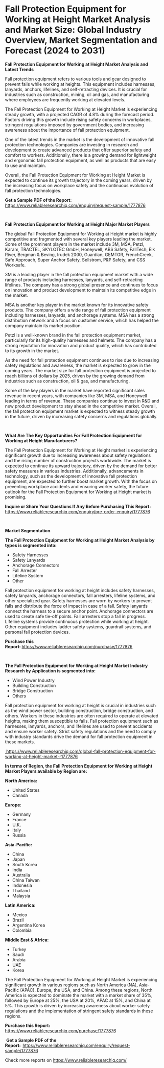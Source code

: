 <p><h1>Fall Protection Equipment for Working at Height Market Analysis and Market Size: Global Industry Overview, Market Segmentation and Forecast (2024 to 2031)</h1></p><p><strong>Fall Protection Equipment for Working at Height Market Analysis and Latest Trends</strong></p>
<p><p>Fall protection equipment refers to various tools and gear designed to prevent falls while working at heights. This equipment includes harnesses, lanyards, anchors, lifelines, and self-retracting devices. It is crucial for industries such as construction, mining, oil and gas, and manufacturing where employees are frequently working at elevated levels.</p><p>The Fall Protection Equipment for Working at Height Market is experiencing steady growth, with a projected CAGR of 4.8% during the forecast period. Factors driving this growth include rising safety concerns in workplaces, stringent regulations imposed by government bodies, and increasing awareness about the importance of fall protection equipment.</p><p>One of the latest trends in the market is the development of innovative fall protection technologies. Companies are investing in research and development to create advanced products that offer superior safety and comfort to workers. Additionally, there is a growing demand for lightweight and ergonomic fall protection equipment, as well as products that are easy to use and maintain.</p><p>Overall, the Fall Protection Equipment for Working at Height Market is expected to continue its growth trajectory in the coming years, driven by the increasing focus on workplace safety and the continuous evolution of fall protection technologies.</p></p>
<p><strong>Get a Sample PDF of the Report:&nbsp;</strong> <a href="https://www.reliableresearchiq.com/enquiry/request-sample/1777876">https://www.reliableresearchiq.com/enquiry/request-sample/1777876</a></p>
<p>&nbsp;</p>
<p><strong>Fall Protection Equipment for Working at Height Major Market Players</strong></p>
<p><p>The global Fall Protection Equipment for Working at Height market is highly competitive and fragmented with several key players leading the market. Some of the prominent players in the market include 3M, MSA, Petzl, Karam, TRACTEL, SKYLOTEC GmbH, Honeywell, ABS Safety, FallTech, Elk River, Bergman & Beving, Irudek 2000, Guardian, GEMTOR, FrenchCreek, Safe Approach, Super Anchor Safety, Sellstrom, P&P Safety, and CSS Worksafe.</p><p>3M is a leading player in the fall protection equipment market with a wide range of products including harnesses, lanyards, and self-retracting lifelines. The company has a strong global presence and continues to focus on innovation and product development to maintain its competitive edge in the market.</p><p>MSA is another key player in the market known for its innovative safety products. The company offers a wide range of fall protection equipment including harnesses, lanyards, and anchorage systems. MSA has a strong distribution network and a focus on customer service, which has helped the company maintain its market position.</p><p>Petzl is a well-known brand in the fall protection equipment market, particularly for its high-quality harnesses and helmets. The company has a strong reputation for innovation and product quality, which has contributed to its growth in the market.</p><p>As the need for fall protection equipment continues to rise due to increasing safety regulations and awareness, the market is expected to grow in the coming years. The market size for fall protection equipment is projected to reach billions of dollars by 2025, driven by the growing demand from industries such as construction, oil & gas, and manufacturing.</p><p>Some of the key players in the market have reported significant sales revenue in recent years, with companies like 3M, MSA, and Honeywell leading in terms of revenue. These companies continue to invest in R&D and new product development to stay ahead in the competitive market. Overall, the fall protection equipment market is expected to witness steady growth in the future, driven by increasing safety concerns and regulations globally.</p></p>
<p>&nbsp;</p>
<p><strong>What Are The Key Opportunities For Fall Protection Equipment for Working at Height Manufacturers?</strong></p>
<p><p>The Fall Protection Equipment for Working at Height market is experiencing significant growth due to increasing awareness about safety regulations and the rising number of construction projects worldwide. The market is expected to continue its upward trajectory, driven by the demand for better safety measures in various industries. Additionally, advancements in technology, such as the development of innovative fall protection equipment, are expected to further boost market growth. With the focus on preventing workplace accidents and ensuring worker safety, the future outlook for the Fall Protection Equipment for Working at Height market is promising.</p></p>
<p><strong>Inquire or Share Your Questions If Any Before Purchasing This Report:</strong> <a href="https://www.reliableresearchiq.com/enquiry/pre-order-enquiry/1777876">https://www.reliableresearchiq.com/enquiry/pre-order-enquiry/1777876</a></p>
<p>&nbsp;</p>
<p><strong>Market Segmentation</strong></p>
<p><strong>The Fall Protection Equipment for Working at Height Market Analysis by types is segmented into:</strong></p>
<p><ul><li>Safety Harnesses</li><li>Safety Lanyards</li><li>Anchorage Connectors</li><li>Fall Arrester</li><li>Lifeline System</li><li>Other</li></ul></p>
<p><p>Fall protection equipment for working at height includes safety harnesses, safety lanyards, anchorage connectors, fall arresters, lifeline systems, and other specialized gear. Safety harnesses are worn by workers to prevent falls and distribute the force of impact in case of a fall. Safety lanyards connect the harness to a secure anchor point. Anchorage connectors are used to create safe tie-off points. Fall arresters stop a fall in progress. Lifeline systems provide continuous protection while working at height. Other equipment includes ladder safety systems, guardrail systems, and personal fall protection devices.</p></p>
<p><strong>Purchase this Report:&nbsp;</strong><a href="https://www.reliableresearchiq.com/purchase/1777876">https://www.reliableresearchiq.com/purchase/1777876</a></p>
<p>&nbsp;</p>
<p><strong>The Fall Protection Equipment for Working at Height Market Industry Research by Application is segmented into:</strong></p>
<p><ul><li>Wind Power Industry</li><li>Building Construction</li><li>Bridge Construction</li><li>Others</li></ul></p>
<p><p>Fall protection equipment for working at height is crucial in industries such as the wind power sector, building construction, bridge construction, and others. Workers in these industries are often required to operate at elevated heights, making them susceptible to falls. Fall protection equipment such as harnesses, lanyards, anchors, and lifelines are used to prevent accidents and ensure worker safety. Strict safety regulations and the need to comply with industry standards drive the demand for fall protection equipment in these markets.</p></p>
<p><a href="https://www.reliableresearchiq.com/global-fall-protection-equipment-for-working-at-height-market-r1777876">&nbsp;https://www.reliableresearchiq.com/global-fall-protection-equipment-for-working-at-height-market-r1777876</a></p>
<p><strong>In terms of Region, the Fall Protection Equipment for Working at Height Market Players available by Region are:</strong></p>
<p>
    <p> <strong> North America: </strong>
        <ul>
            <li>United States</li>
            <li>Canada</li>
        </ul>
        </p> 
    <p> <strong> Europe: </strong>
        <ul>
            <li>Germany</li>
            <li>France</li>
            <li>U.K.</li>
            <li>Italy</li>
            <li>Russia</li>
        </ul>
        </p> 
    <p> <strong> Asia-Pacific: </strong>
        <ul>
            <li>China</li>
            <li>Japan</li>
            <li>South Korea</li>
            <li>India</li>
            <li>Australia</li>
            <li>China Taiwan</li>
            <li>Indonesia</li>
            <li>Thailand</li>
            <li>Malaysia</li>
        </ul>
        </p> 
    <p> <strong> Latin America: </strong>
        <ul>
            <li>Mexico</li>
            <li>Brazil</li>
            <li>Argentina Korea</li>
            <li>Colombia</li>
        </ul>
        </p> 
    <p> <strong> Middle East & Africa: </strong>
        <ul>
            <li>Turkey</li>
            <li>Saudi</li>
            <li>Arabia</li>
            <li>UAE</li>
            <li>Korea</li>
        </ul>
    </p>
    </p>
<p><p>The Fall Protection Equipment for Working at Height Market is experiencing significant growth in various regions such as North America (NA), Asia-Pacific (APAC), Europe, the USA, and China. Among these regions, North America is expected to dominate the market with a market share of 35%, followed by Europe at 25%, the USA at 20%, APAC at 15%, and China at 5%. This growth is driven by increasing awareness about worker safety regulations and the implementation of stringent safety standards in these regions.</p></p>
<p><strong>Purchase this Report: </strong><a href="https://www.reliableresearchiq.com/purchase/1777876">https://www.reliableresearchiq.com/purchase/1777876</a></p>
<p>&nbsp;<strong>Get a Sample PDF of the Report:&nbsp;&nbsp;</strong><a href="https://www.reliableresearchiq.com/enquiry/request-sample/1777876">https://www.reliableresearchiq.com/enquiry/request-sample/1777876</a></p>
<p><strong></strong></p>
<p>Check more reports on <a href="https://www.reliableresearchiq.com/">https://www.reliableresearchiq.com/</a></p>